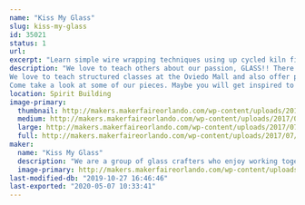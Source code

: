```yaml
---
name: "Kiss My Glass"
slug: kiss-my-glass
id: 35021
status: 1
url: 
excerpt: "Learn simple wire wrapping techniques using up cycled kiln fired wine bottle rings to make a pendant. Or Christmas Ornament. Come see our bottle wind chimes with fused glass clangers, fused glass candle holders and screens, framed mosaic glass pictures, dichroic pendants and other items we make. Be sure to check out our upcoming classes if you're interested in trying glass for yourself."
description: "We love to teach others about our passion, GLASS!! There are many ways to work with glass. Stained glass is created by running foil around pieces of glass and then soldering them together. Mosaics are tiny pieces of glass cut to form patterns and applied to a base. This can be done to window glass and framed to create beautiful pictures. Fusing is the process of kiln firing glass so that the pieces melt together to form the shape, which can then be slumped into a mold to shape it.
We love to teach structured classes at the Oviedo Mall and also offer private instruction to meet your requirements/schedule.
Come take a look at some of our pieces. Maybe you will get inspired to try glass for yourself."
location: Spirit Building
image-primary:
  thumbnail: http://makers.makerfaireorlando.com/wp-content/uploads/2017/07/IMG_1252-150x150.jpg
  medium: http://makers.makerfaireorlando.com/wp-content/uploads/2017/07/IMG_1252-300x225.jpg
  large: http://makers.makerfaireorlando.com/wp-content/uploads/2017/07/IMG_1252-1024x768.jpg
  full: http://makers.makerfaireorlando.com/wp-content/uploads/2017/07/IMG_1252.jpg
maker:
  name: "Kiss My Glass"
  description: "We are a group of glass crafters who enjoy working together on projects in our studio. Stained glass, fused glass and mosaics are some of the basic techniques employed and we continue to expand our knowledge about the craft and enjoy sharing this with those interested in trying a new craft.  We believe in upcycling window and bottle glass that would end up in landfills, into beautiful art that can be used in everyday life."
  image-primary: http://makers.makerfaireorlando.com/wp-content/uploads/2016/07/IMG_1394.jpg
last-modified-db: "2019-10-27 16:46:46"
last-exported: "2020-05-07 10:33:41"
---
```

